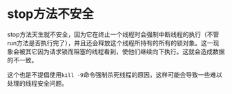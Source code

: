 # stop方法不安全

stop方法天生就不安全，因为它在终止一个线程时会强制中断线程的执行（不管run方法是否执行完了），并且还会释放这个线程所持有的所有的锁对象。这一现象会被其它因为请求锁而阻塞的线程看到，使他们继续向下执行。这就会造成数据的不一致。

这个也是不提倡使用`kill -9`命令强制杀死线程的原因，这样可能会导致一些难以处理的线程安全问题。
